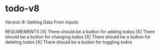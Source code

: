 # todo-v8
Version 8:  Getting Data From Inputs

REQUIREMENTS
[X] There should be a button for adding todos
[X] There should be a button for changing todos
[X] There should be a button for deleting todos
[X] There should be a button for toggling todos

